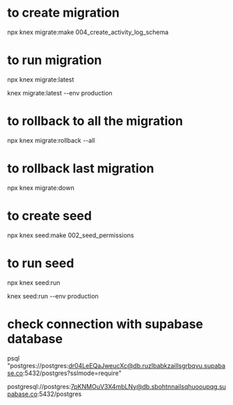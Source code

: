 # to create migration
npx knex migrate:make 004_create_activity_log_schema

# to run migration
npx knex migrate:latest

knex migrate:latest --env production

# to rollback to all the migration
npx knex migrate:rollback --all

# to rollback last migration 
npx knex migrate:down

# to create seed
npx knex seed:make 002_seed_permissions

# to run seed 
npx knex seed:run

knex seed:run --env production

# check connection with supabase database
psql "postgres://postgres:dr04LeEQaJweucXc@db.ruzlbabkzaillsgrbqvu.supabase.co:5432/postgres?sslmode=require"


postgresql://postgres:7pKNMOuV3X4mbLNy@db.sbohtnnailsqhuooupqg.supabase.co:5432/postgres
